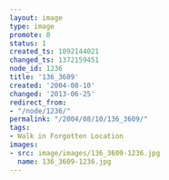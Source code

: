 ```yaml
---
layout: image
type: image
promote: 0
status: 1
created_ts: 1092144021
changed_ts: 1372159451
node_id: 1236
title: '136_3609'
created: '2004-08-10'
changed: '2013-06-25'
redirect_from:
- "/node/1236/"
permalink: "/2004/08/10/136_3609/"
tags:
- Walk in Forgotten Location
images:
- src: image/images/136_3609-1236.jpg
  name: 136_3609-1236.jpg
---
```


